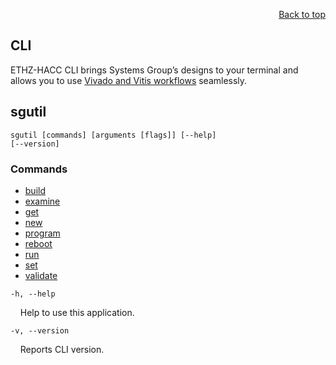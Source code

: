 <div id="readme" class="Box-body readme blob js-code-block-container">
<article class="markdown-body entry-content p-3 p-md-6" itemprop="text">
<p align="right">
<a href="https://github.com/fpgasystems/hacc#--heterogenous-accelerated-compute-cluster">Back to top</a>
</p>

# CLI
ETHZ-HACC CLI brings Systems Group’s designs to your terminal and allows you to use [Vivado and Vitis workflows](../docs/vocabulary.md#vivado-and-vitis-workflows) seamlessly.

## sgutil
<code>sgutil [commands] [arguments [flags]] [--help] [--version]</code>

### Commands

* [build](./docs/sgutil-build.md#sgutil-build)
* [examine](./docs/sgutil-examine.md#sgutil-examine)
* [get](./docs/sgutil-get.md#sgutil-get)
* [new](./docs/sgutil-new.md#sgutil-new)
* [program](./docs/sgutil-program.md#sgutil-program)
* [reboot](./docs/sgutil-reboot.md#sgutil-reboot)
* [run](./docs/sgutil-run.md#sgutil-run)
* [set](./docs/sgutil-set.md#sgutil-set)
* [validate](./docs/sgutil-validate.md#sgutil-validate)

<!-- ### Options -->
<code>-h, --help</code>
<p>
&nbsp; &nbsp; Help to use this application.
</p>

<code>-v, --version</code>
<p>
  &nbsp; &nbsp; Reports CLI version.
</p>